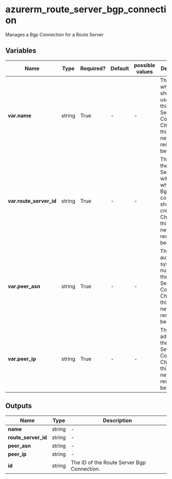 # azurerm_route_server_bgp_connection

Manages a Bgp Connection for a Route Server

## Variables

| Name | Type | Required? | Default  | possible values | Description |
| ---- | ---- | --------- | -------- | ----------- | ----------- |
| **var.name** | string | True | -  |  -  | The name which should be used for this Route Server Bgp Connection. Changing this forces a new resource to be created. | 
| **var.route_server_id** | string | True | -  |  -  | The ID of the Route Server within which this Bgp connection should be created. Changing this forces a new resource to be created. | 
| **var.peer_asn** | string | True | -  |  -  | The peer autonomous system number for the Route Server Bgp Connection. Changing this forces a new resource to be created. | 
| **var.peer_ip** | string | True | -  |  -  | The peer ip address for the Route Server Bgp Connection. Changing this forces a new resource to be created. | 



## Outputs

| Name | Type | Description |
| ---- | ---- | --------- | 
| **name** | string  | - | 
| **route_server_id** | string  | - | 
| **peer_asn** | string  | - | 
| **peer_ip** | string  | - | 
| **id** | string  | The ID of the Route Server Bgp Connection. | 